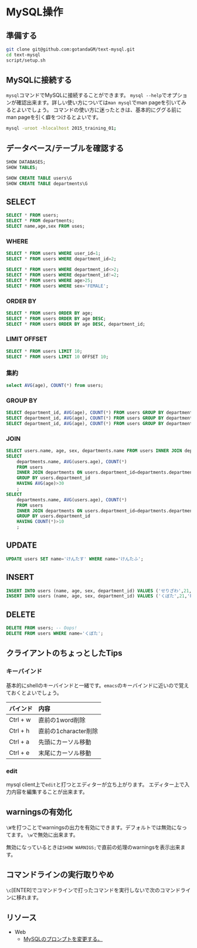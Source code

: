 # MySQL操作

## 準備する

```sh
git clone git@github.com:gotandaGM/text-mysql.git
cd text-mysql
script/setup.sh
```

## MySQLに接続する

`mysql`コマンドでMySQLに接続することができます。
`mysql --help`でオプションが確認出来ます。詳しい使い方については`man mysql`でman pageを引いてみるとよいでしょう。
コマンドの使い方に迷ったときは、基本的にググる前にman pageを引く癖をつけるとよいです。

```sh
mysql -uroot -hlocalhost 2015_training_01;
```

## データベース/テーブルを確認する

```sql
SHOW DATABASES;
SHOW TABLES;
```

```sql
SHOW CREATE TABLE users\G
SHOW CREATE TABLE departments\G
```

## SELECT


```sql
SELECT * FROM users;
SELECT * FROM departments;
SELECT name,age,sex FROM uses;
```

### WHERE

```sql
SELECT * FROM users WHERE user_id=1;
SELECT * FROM users WHERE department_id=2;

SELECT * FROM users WHERE department_id<>2;
SELECT * FROM users WHERE department_id!=2;
SELECT * FROM users WHERE age>25;
SELECT * FROM users WHERE sex='FEMALE';
```

### ORDER BY

```sql
SELECT * FROM users ORDER BY age;
SELECT * FROM users ORDER BY age DESC;
SELECT * FROM users ORDER BY age DESC, department_id;
```

### LIMIT OFFSET

```sql
SELECT * FROM users LIMIT 10;
SELECT * FROM users LIMIT 10 OFFSET 10;
```

### 集約

```sql
select AVG(age), COUNT(*) from users;
```

### GROUP BY

```sql
SELECT department_id, AVG(age), COUNT(*) FROM users GROUP BY department_id;
SELECT department_id, AVG(age), COUNT(*) FROM users GROUP BY department_id HAVING AVG(age)>30;
SELECT department_id, AVG(age), COUNT(*) FROM users GROUP BY department_id HAVING COUNT(*)>10;
```

### JOIN

```sql
SELECT users.name, age, sex, departments.name FROM users INNER JOIN departments ON users.department_id=departments.department_id;
SELECT
    departments.name, AVG(users.age), COUNT(*)
    FROM users
    INNER JOIN departments ON users.department_id=departments.department_id
    GROUP BY users.department_id
    HAVING AVG(age)>30
    ;
SELECT
    departments.name, AVG(users.age), COUNT(*)
    FROM users
    INNER JOIN departments ON users.department_id=departments.department_id
    GROUP BY users.department_id
    HAVING COUNT(*)>10
    ;
```

## UPDATE

```sql
UPDATE users SET name='けんたす' WHERE name='けんたふ';
```

## INSERT

```sql
INSERT INTO users (name, age, sex, department_id) VALUES ('せりざわ',21,'FEMALE',1);
INSERT INTO users (name, age, sex, department_id) VALUES ('くぼた',21,'FEMALE',1), ('わかい',19,'FEMALE',1);
```

## DELETE

```sql
DELETE FROM users; -- Oops!
DELETE FROM users WHERE name='くぼた';
```

## クライアントのちょっとしたTips

### キーバインド

基本的にshellのキーバインドと一緒です。`emacs`のキーバインドに近いので覚えておくとよいでしょう。

| バインド | 内容                 |
|:---------|:---------------------|
| Ctrl + w | 直前の1word削除      |
| Ctrl + h | 直前の1character削除 |
| Ctrl + a | 先頭にカーソル移動   |
| Ctrl + e | 末尾にカーソル移動   |

### edit

mysql client上で`edit`と打つとエディターが立ち上がります。
エディター上で入力内容を編集することが出来ます。

## warningsの有効化

`\W`を打つことでwarningsの出力を有効にできます。デフォルトでは無効になってます。
`\w`で無効に出来ます。

無効になっているときは`SHOW WARNIGS;`で直前の処理のwarningsを表示出来ます。

## コマンドラインの実行取りやめ

`\c`[ENTER]でコマンドラインで打ったコマンドを実行しないで次のコマンドラインに移れます。

## リソース

- Web
    - [MySQLのプロンプトを変更する。](http://nippondanji.blogspot.jp/2009/03/mysql.html)

